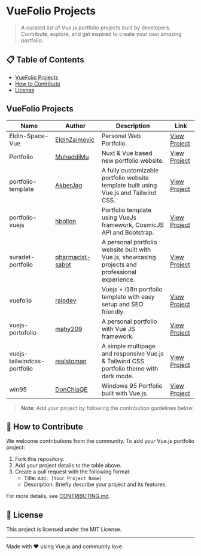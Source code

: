 # VueFolio Projects

> A curated list of Vue.js portfolio projects built by developers. Contribute, explore, and get inspired to create your own amazing portfolio.

## 📋 Table of Contents

- [VueFolio Projects](#-vuefolio-projects)
- [How to Contribute](#-how-to-contribute)
- [License](#-license)

## VueFolio Projects

| Name | Author | Description | Link |
|------|--------|-------------|------|
| Eldin-Space-Vue | [EldinZaimovic](https://github.com/EldinZaimovic) | Personal Web Portfolio. | [View Project](https://github.com/EldinZaimovic/Eldin-Space-Vue) |
| Portfolio | [MuhaddiMu](https://github.com/MuhaddiMu) | Nuxt & Vue based new portfolio website. | [View Project](https://github.com/MuhaddiMu/Portfolio) |
| portfolio-template | [AkberJag](https://github.com/AkberJag) | A fully customizable portfolio website template built using Vue.js and Tailwind CSS. | [View Project](https://github.com/AkberJag/portfolio-template) |
| portfolio-vuejs | [hbollon](https://github.com/hbollon) | Portfolio template using VueJs framework, CosmicJS API and Bootstrap. | [View Project](https://github.com/hbollon/portfolio-vuejs) |
| suradet-portfolio | [pharmacist-sabot](https://github.com/pharmacist-sabot) | A personal portfolio website built with Vue.js, showcasing projects and professional experience. | [View Project](https://github.com/pharmacist-sabot/suradet-portfolio) |
| vuefolio | [ralodev](https://github.com/ralodev) | Vuejs + i18n portfolio template with easy setup and SEO friendly. | [View Project](https://github.com/ralodev/vuefolio) |
| vuejs-portofolio | [mahy209](https://github.com/mahy209) | A personal portfolio with Vue JS framework. | [View Project](https://github.com/mahy209/vuejs-portofolio) |
| vuejs-tailwindcss-portfolio | [realstoman](https://github.com/realstoman) | A simple multipage and responsive Vue.js & Tailwind CSS portfolio theme with dark mode. | [View Project](https://github.com/realstoman/vuejs-tailwindcss-portfolio) |
| win95 | [DonChiaQE](https://github.com/DonChiaQE) | Windows 95 Portfolio built with Vue.js. | [View Project](https://github.com/DonChiaQE/win95) |

> **Note**: Add your project by following the contribution guidelines below.

## 🤝 How to Contribute

We welcome contributions from the community. To add your Vue.js portfolio project:

1. Fork this repository.
2. Add your project details to the table above.
3. Create a pull request with the following format:
   - Title: `Add: [Your Project Name]`
   - Description: Briefly describe your project and its features.

For more details, see [CONTRIBUTING.md](./CONTRIBUTING.md).

## 📄 License

This project is licensed under the MIT License.

---

Made with ❤️ using Vue.js and community love.
